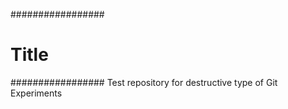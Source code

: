 #################
# Title
#################
Test repository for destructive type of Git Experiments
